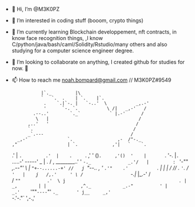 - 👋 Hi, I’m @M3K0PZ
- 👀 I’m interested in coding stuff (booom, crypto things)
- 🌱 I’m currently learning Blockchain developpement, nft contracts, in know face recognition things, 
        ,I know C/python/java/bash/caml/Solidity/Rstudio/many others
        and also studying for a computer science engineer degree. 
- 💞️ I’m looking to collaborate on anything, I created github for studies for now. 💞️ 
- 📫 How to reach me  noah.bompard@gmail.com // M3K0PZ#9549


                 |`._         |\
                 `   `.  .    | `.    |`.
                  .    `.|`-. |   `-..'  \           _,.-'
                  '      `-. `.           \ /|   _,-'   /
              .--..'        `._`           ` |.-'      /
               \   |                                  /
            ,..'   '                                 /
            `.                                      /
            _`.---                                 /
        _,-'               `.                 ,-  /"-._
      ,"                   | `.             ,'|   `    `.
    .'                     |   `.         .'  |    .     `.
  ,'                       '   ()`.     ,'()  '    |       `.
'-.                    |`.  `.....-'    -----' _   |         .
 / ,   ________..'     '  `-._              _.'/   |         :
 ` '-"" _,.--"'         \   | `"+--......-+' //   j `"--.. , '
    `.'"    .'           `. |   |     |   / //    .       ` '
      `.   /               `'   |    j   /,.'     '
        \ /                  `-.|_   |_.-'       /\
         /                        `""          .'  \
        j                                           .
        |                                 _,        |
        |             ,^._            _.-"          '
        |          _.'    `'""`----`"'   `._       '
        j__     _,'                         `-.'-."`
          ',-.,' 

<!---
M3K0PZ/M3K0PZ is a ✨ special ✨ repository because its `README.md` (this file) appears on your GitHub profile.
You can click the Preview link to take a look at your changes.
--->
